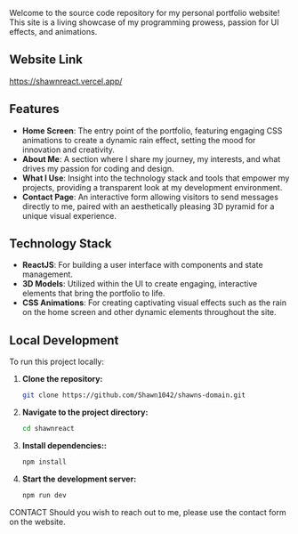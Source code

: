 Welcome to the source code repository for my personal portfolio website! This site is a living showcase of my programming prowess, passion for UI effects, and animations.

## Website Link
https://shawnreact.vercel.app/

## Features

- **Home Screen**: The entry point of the portfolio, featuring engaging CSS animations to create a dynamic rain effect, setting the mood for innovation and creativity.
- **About Me**: A section where I share my journey, my interests, and what drives my passion for coding and design.
- **What I Use**: Insight into the technology stack and tools that empower my projects, providing a transparent look at my development environment.
- **Contact Page**: An interactive form allowing visitors to send messages directly to me, paired with an aesthetically pleasing 3D pyramid for a unique visual experience.

## Technology Stack

- **ReactJS**: For building a user interface with components and state management.
- **3D Models**: Utilized within the UI to create engaging, interactive elements that bring the portfolio to life.
- **CSS Animations**: For creating captivating visual effects such as the rain on the home screen and other dynamic elements throughout the site.

## Local Development

To run this project locally:

1. **Clone the repository:**
   ```bash
   git clone https://github.com/Shawn1042/shawns-domain.git
   
2. **Navigate to the project directory:**
   ```bash
   cd shawnreact
3. **Install dependencies::**
   ```bash
   npm install
4. **Start the development server:**
   ```bash
   npm run dev

CONTACT
Should you wish to reach out to me, please use the contact form on the website.
